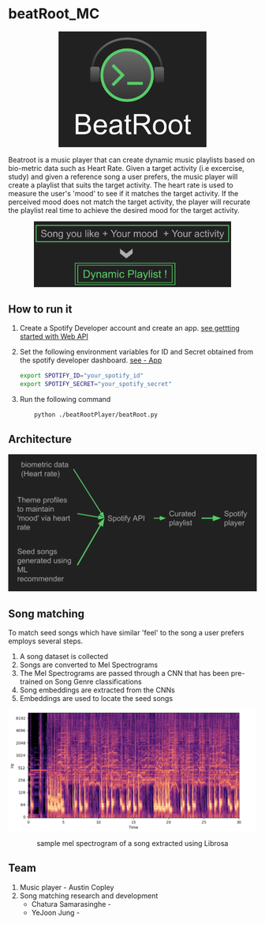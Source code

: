 # beatRoot_MC


<div style="text-align: center;">
    <img src="imgs/BeatRoot_logo.png" alt="beatRootLogo" width="300px">
</div>

Beatroot is a music player that can create dynamic music playlists based on bio-metric data such as Heart Rate. Given a target activity (i.e excercise, study) and given a reference song a user prefers, the music player will create a playlist that suits the target activity. The heart rate is used to measure the user's 'mood' to see if it matches the target activity. If the perceived mood does not match the target activity, the player will recurate the playlist real time to achieve the desired mood for the target activity.


<div style="text-align: center;">
    <img src="imgs/BeatRoot_intro.png" alt="beatRoot Intro image" width="400px">
</div>



## How to run it
1. Create a Spotify Developer account and create an app.  [see gettting started with Web API](https://developer.spotify.com/documentation/web-api)

2. Set the following environment variables for ID and Secret obtained from the spotify developer dashboard. [see - App](https://developer.spotify.com/documentation/web-api/concepts/apps)
    ```bash
    export SPOTIFY_ID="your_spotify_id"
    export SPOTIFY_SECRET="your_spotify_secret"
    ```

3. Run the following command 
    ```bash
        python ./beatRootPlayer/beatRoot.py
    ```




## Architecture

<div style="text-align: center;">
    <img src="imgs/Architecture.png" alt="beatRoot Architecture" width="600px">
</div>

## Song matching 

To match seed songs which have similar 'feel' to the song a user prefers employs several steps.
1. A song dataset is collected
2. Songs are converted to Mel Spectrograms 
3. The Mel Spectrograms are passed through a CNN that has been pre-trained on Song Genre classifications
4. Song embeddings are extracted from the CNNs
5. Embeddings are used to locate the seed songs 



<div style="text-align: center;">
    <img src="imgs/mel_spectrogram.png" alt="beatRoot MelSpectrogram" width="600px">
    <p>sample mel spectrogram of a song extracted using Librosa</p>
</div>


## Team 
1. Music player - Austin Copley 
2. Song matching research and development
    - Chatura Samarasinghe - 
    - YeJoon Jung -